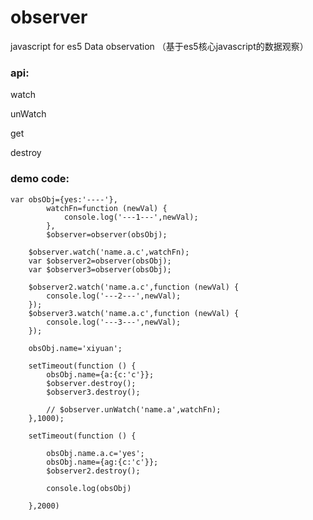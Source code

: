 # observer
javascript for es5 Data observation （基于es5核心javascript的数据观察）


### api:

  watch
  
  unWatch

get

destroy

	


### demo code:

	var obsObj={yes:'----'},
            watchFn=function (newVal) {
                console.log('---1---',newVal);
            },
            $observer=observer(obsObj);

        $observer.watch('name.a.c',watchFn);
        var $observer2=observer(obsObj);
        var $observer3=observer(obsObj);

        $observer2.watch('name.a.c',function (newVal) {
            console.log('---2---',newVal);
        });
        $observer3.watch('name.a.c',function (newVal) {
            console.log('---3---',newVal);
        });

        obsObj.name='xiyuan';

        setTimeout(function () {
            obsObj.name={a:{c:'c'}};
            $observer.destroy();
            $observer3.destroy();

            // $observer.unWatch('name.a',watchFn);
        },1000);

        setTimeout(function () {

            obsObj.name.a.c='yes';
            obsObj.name={ag:{c:'c'}};
            $observer2.destroy();

            console.log(obsObj)

        },2000)

